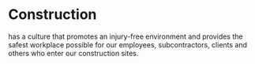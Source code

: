 # Construction

has a culture that promotes an injury-free environment and provides the safest workplace possible for our employees, subcontractors, clients and others who enter our construction sites.

